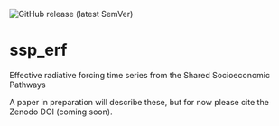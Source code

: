 ![GitHub release (latest SemVer)](https://img.shields.io/github/v/release/Priestley-Centre/ssp_erf)

# ssp_erf
Effective radiative forcing time series from the Shared Socioeconomic Pathways

A paper in preparation will describe these, but for now please cite the Zenodo DOI (coming soon).

